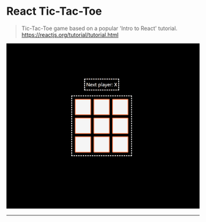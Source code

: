 # React Tic-Tac-Toe

> Tic-Tac-Toe game based on a popular 'Intro to React' tutorial.  
> https://reactjs.org/tutorial/tutorial.html  

![react-ttt](./react-ttt.gif)

---

